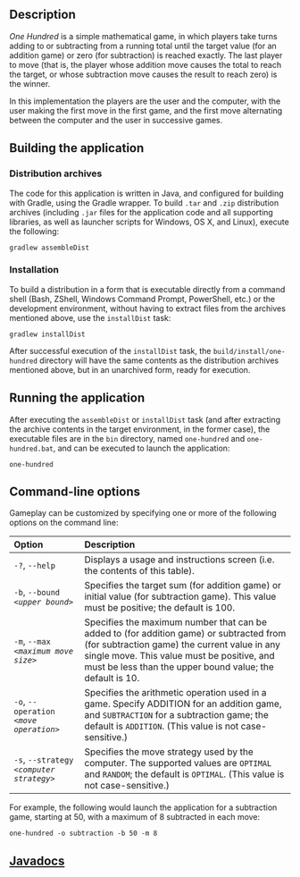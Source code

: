 ## Description

_One Hundred_ is a simple mathematical game, in which players take turns adding to or subtracting from a running total until the target value (for an addition game) or zero (for subtraction) is reached exactly. The last player to move (that is, the player whose addition move causes the total to reach the target, or whose subtraction move causes the result to reach zero) is the winner.

In this implementation the players are the user and the computer, with the user making the first move in the first game, and the first move alternating between the computer and the user in successive games.

## Building the application

### Distribution archives  

The code for this application is written in Java, and configured for building with Gradle, using the Gradle wrapper. To build `.tar` and `.zip` distribution archives (including `.jar` files for the application code and all supporting libraries, as well as launcher scripts for Windows, OS X, and Linux), execute the following:

```shell
gradlew assembleDist
```

### Installation

To build a distribution in a form that is executable directly from a command shell (Bash, ZShell, Windows Command Prompt, PowerShell, etc.) or the development environment, without having to extract files from the archives mentioned above, use the `installDist` task: 

```shell
gradlew installDist
```

After successful execution of the `installDist` task, the `build/install/one-hundred` directory will have the same contents as the distribution archives mentioned above, but in an unarchived form, ready for execution. 

## Running the application

After executing the `assembleDist` or `installDist` task (and after extracting the archive contents in the target environment, in the former case), the executable files are in the `bin` directory, named `one-hundred` and `one-hundred.bat`, and can be executed to launch the application:

```shell
one-hundred
```

## Command-line options

Gameplay can be customized by specifying one or more of the following
options on the command line:

| Option                                     | Description                                                                                                                                                                                        |
|:-------------------------------------------|:---------------------------------------------------------------------------------------------------------------------------------------------------------------------------------------------------|
| `-?`, `--help`                             | Displays a usage and instructions screen (i.e. the contents of this table).                                                                                                                        |
| `-b`, `--bound` *`<upper bound>`*          | Specifies the target sum (for addition game) or initial value (for subtraction game). This value must be positive; the default is 100.                                                                                          |
| `-m`, `--max` *`<maximum move size>`*      | Specifies the maximum number that can be added to (for addition game) or subtracted from (for subtraction game) the current value in any single move. This value must be positive, and must be less than the upper bound value; the default is 10.                           |
| `-o`, `--operation` *`<move operation>`*   | Specifies the arithmetic operation used in a game. Specify ADDITION for an addition game, and `SUBTRACTION` for a subtraction game; the default is `ADDITION`. (This value is not case-sensitive.) |
| `-s`, `--strategy` *`<computer strategy>`* | Specifies the move strategy used by the computer. The supported values are `OPTIMAL` and `RANDOM`; the default is `OPTIMAL`. (This value is not case-sensitive.)                                   |

For example, the following would launch the application for a subtraction game, starting at 50, with a maximum of 8 subtracted in each move:

```shell
one-hundred -o subtraction -b 50 -m 8
```

## [Javadocs](api/)  
